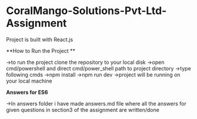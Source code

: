 # CoralMango-Solutions-Pvt-Ltd-Assignment

Project is built with React.js 

**How to Run the Project **

->to run the project  clone the repository to your local disk
->open cmd/powershell and direct cmd/power_shell path to project directory
->type following cmds
  ->npm install
  ->npm run dev
 ->project will be running on your local machine
 
 **Answers for ES6**
 
 ->In answers folder i have made answers.md file where all the answers for given questions in section3 of the assignment are written/done
